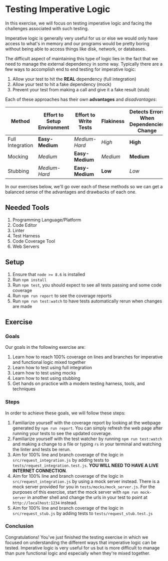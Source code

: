 # Testing Imperative Logic

In this exercise, we will focus on testing imperative logic and facing the challenges associated with such testing.

Imperative logic is generally very useful for us or else we would only have access to what's in memory and our programs would be pretty boring without being able to access things like disk, network, or databases.

The difficult aspect of maintaining this type of logic lies in the fact that we need to manage the external dependency in some way. Typically there are a few ways to accomplish end to end testing for imperative logic:

1. Allow your test to hit the **REAL** dependency (full integration)
2. Allow your test to hit a fake dependency (mock)
3. Prevent your test from making a call and give it a fake result (stub)

Each of these approaches has their own **advantages** and *disadvantages*:

| Method           | Effort to Setup Environment | Effort to Write Tests | Flakiness | Detects Errors When Dependencies Change |
| ---------------- | --------------------------- | --------------------- | --------- | --------------------------------------- |
| Full Integration | **Easy-Medium**             | *Medium-Hard*           | *High*      | **High**                                |
| Mocking          | *Medium*                      | **Easy-Medium**       | *Medium*    | **Medium**                              |
| Stubbing         | *Medium-Hard*                 | **Easy-Medium**       | **Low**   | *Low*                                     |

In our exercises below, we'll go over each of these methods so we can get a balanced sense of the advantages and drawbacks of each one.

## Needed Tools

1. Programming Language/Platform
2. Code Editor
3. Linter
4. Test Harness
5. Code Coverage Tool
6. Web Servers

## Setup

1. Ensure that `node >= 8.6` is installed
2. Run `npm install`
3. Run `npm test`, you should expect to see all tests passing and some code coverage
4. Run `npm run report` to see the coverage reports
5. Run `npm run test:watch` to have tests automatically rerun when changes are made

## Exercise

### Goals

Our goals in the following exercise are:

1. Learn how to reach 100% coverage on lines and branches for imperative and functional logic mixed together
2. Learn how to test using full integration
3. Learn how to test using mocks
4. Learn how to test using stubbing
5. Get hands on practice with a modern testing harness, tools, and techniques

### Steps

In order to achieve these goals, we will follow these steps:

1. Familiarize yourself with the coverage report by looking at the webpage generated by `npm run report`. You can simply refresh the web page after running your tests to see the updated coverage.
2. Familiarize yourself with the test watcher by running `npm run test:watch` and making a change to a file or typing `rs` in your terminal and watching the linter and tests be rerun.
3. Aim for 100% line and branch coverage of the logic in `src/request_integration.js` by adding tests to `tests/request_integration.test.js`. **YOU WILL NEED TO HAVE A LIVE INTERNET CONNECTION**.
4. Aim for 100% line and branch coverage of the logic in `src/request_integration.js` by using a mock server instead. There is a mock server provided for you in `tests/mocks/mock_server.js`. For the purposes of this exercise, start the mock server with `npm run mock-server` in another shell and change the urls in your test to point at `http://localhost:1234` instead.
5. Aim for 100% line and branch coverage of the logic in `src/request_stub.js` by adding tests to `tests/request_stub.test.js`

### Conclusion

Congratulations! You've just finished the testing exercise in which we focused on understanding the different ways that imperative logic can be tested. Imperative logic is very useful for us but is more difficult to manage than pure functional logic and especially when they're mixed together.
